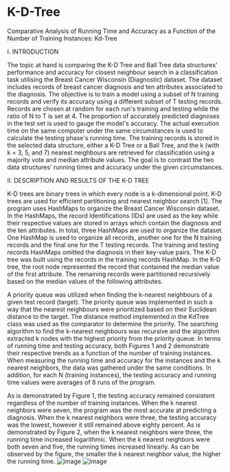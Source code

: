# K-D-Tree
Comparative Analysis of Running Time and Accuracy as a Function of the Number of Training Instances: Kd-Tree

I.	INTRODUCTION 

The topic at hand is comparing the K-D Tree and Ball Tree data structures' performance and accuracy for closest neighbour search in a classification task utilising the Breast Cancer Wisconsin (Diagnostic) dataset. The dataset includes records of breast cancer diagnosis and ten attributes associated to the diagnosis. The objective is to train a model using a subset of N training records and verify its accuracy using a different subset of T testing records. Records are chosen at random for each run's training and testing while the ratio of N to T is set at 4. The proportion of accurately predicted diagnoses in the test set is used to gauge the model's accuracy. The actual execution time on the same computer under the same circumstances is used to calculate the testing phase's running time. The training records is stored in the selected data structure, either a K-D Tree or a Ball Tree, and the k (with k = 3, 5, and 7) nearest neighbours are retrieved for classification using a majority vote and median attribute values. The goal is to contrast the two data structures' running times and accuracy under the given circumstances.

II.	DESCRIPTION AND RESULTS OF THE K-D TREE

K-D trees are binary trees in which every node is a k-dimensional point. K-D trees are used for efficient partitioning and nearest neighbor search [1]. The program uses HashMaps to organize the Breast Cancer Wisconsin dataset. In the HashMaps, the record Identifications (IDs) are used as the key while their respective values are stored in arrays which contain the diagnosis and the ten attributes. In total, three HashMaps are used to organize the dataset. One HashMap is used to organize all records, another one for the N training records and the final one for the T testing records. The training and testing records HashMaps omitted the diagnosis in their key-value pairs. The K-D tree was built using the records in the training records HashMap. In the K-D tree, the root node represented the record that contained the median value of the first attribute. The remaining records were partitioned recursively based on the median values of the following attributes. 

A priority queue was utilized when finding the k-nearest neighbours of a given test record (target). The priority queue was implemented in such a way that the nearest neighbours were prioritized based on their Euclidean distance to the target. The distance method implemented in the KdTree class was used as the comparator to determine the priority. The searching algorithm to find the k-nearest neighbours was recursive and the algorithm extracted k nodes with the highest priority from the priority queue. In terms of running time and testing accuracy, both Figures 1 and 2 demonstrate their respective trends as a function of the number of training instances. When measuring the running time and accuracy for the instances and the k nearest neighbors, the data was gathered under the same conditions. In addition, for each N (training instances), the testing accuracy and running time values were averages of 8 runs of the program. 

As is demonstrated by Figure 1, the testing accuracy remained consistent regardless of the number of training instances. When the k nearest neighbors were seven, the program was the most accurate at predicting a diagnosis. When the k nearest neighbors were three, the testing accuracy was the lowest, however it still remained above eighty percent. As is demonstrated by Figure 2, when the k nearest neighbors were three, the running time increased logarithmic. When the k nearest neighbors were both seven and five, the running times increased linearly. As can be observed by the figure, the smaller the k nearest neighbor value, the higher the running time. 
![image](https://github.com/JustinSciortino/K-D-Tree/assets/123967053/fd625038-5467-445e-817a-5afad3936199)
![image](https://github.com/JustinSciortino/K-D-Tree/assets/123967053/0ed76829-d520-4321-b459-30a28a4a6bee)


